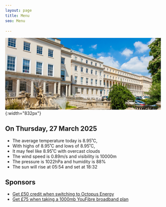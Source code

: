 ```yaml
---
layout: page
title: Menu
seo: Menu

---
```


![Logo](/images/logo.jpg){:width="832px"}


<!-- weather_marker starts -->
## On Thursday, 27 March 2025

- The average temperature today is 8.95˚C,
- With highs of 8.95˚C and lows of 8.95˚C,
- It may feel like 8.95˚C with overcast clouds
- The wind speed is 0.89m/s and visibility is 10000m
- The pressure is 1022hPa and humidity is 88%
- The sun will rise at 05:54 and set at 18:32

<!-- weather_marker ends -->


## Sponsors

- [Get £50 credit when switching to Octopus Energy](https://bit.ly/3oD1nnS)
- [Get £75 when taking a 1000mb YouFibre broadband plan](https://aklam.io/91zWhU?)

